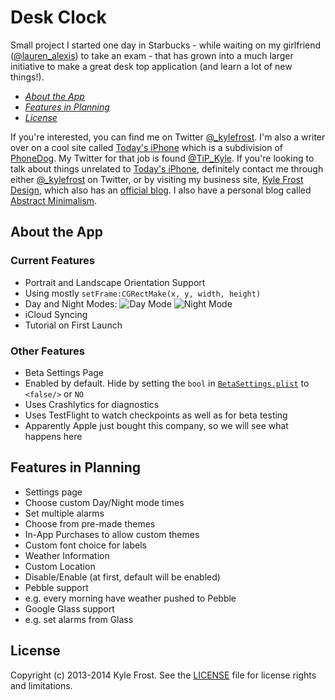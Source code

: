 # Desk Clock

Small project I started one day in Starbucks - while waiting on my girlfriend ([@lauren_alexis](http://www.twitter.com/lauren_alexis)) to take an exam - that has grown into a much larger initiative to make a great desk top application (and learn a lot of new things!).

- [_About the App_](https://github.com/kylefrost/Desk-Clock/tree/orient-fix#about-the-app)
- [_Features in Planning_](https://github.com/kylefrost/Desk-Clock/tree/orient-fix#features-in-planning)
- [_License_](https://github.com/kylefrost/Desk-Clock/tree/orient-fix#license)

If you're interested, you can find me on Twitter [@_kylefrost](http://www.twitter.com/_kylefrost). I'm also a writer over on a cool site called [Today's iPhone](http://www.todaysiphone.com) which is a subdivision of [PhoneDog](http://www.phonedog.com). My Twitter for that job is found [@TiP_Kyle](http://www.twitter.com/TiP_Kyle). If you're looking to talk about things unrelated to [Today's iPhone](http://www.todaysiphone.com), definitely contact me through either [@_kylefrost](http://www.twitter.com/_kylefrost) on Twitter, or by visiting my business site, [Kyle Frost Design](http://www.kylefrostdesign.com), which also has an [official blog](http://blog.kylefrostdesign.com). I also have a personal blog called [Abstract Minimalism](http://abstractminimalism.wordpress.com).

## About the App
### Current Features
- Portrait and Landscape Orientation Support
 - Using mostly `setFrame:CGRectMake(x, y, width, height)`
- Day and Night Modes:
![Day Mode](http://i.imgur.com/lZq0035.png)
![Night Mode](http://i.imgur.com/3R4wYwb.png)
- iCloud Syncing
- Tutorial on First Launch

### Other Features
- Beta Settings Page
 - Enabled by default. Hide by setting the `bool` in [`BetaSettings.plist`](AlarmClock/BetaSettings.plist) to `<false/>` or `NO`
- Uses Crashlytics for diagnostics
- Uses TestFlight to watch checkpoints as well as for beta testing
 - Apparently Apple just bought this company, so we will see what happens here

## Features in Planning
- Settings page
 - Choose custom Day/Night mode times
 - Set multiple alarms
 - Choose from pre-made themes
 - In-App Purchases to allow custom themes
 - Custom font choice for labels
- Weather Information
 - Custom Location
 - Disable/Enable (at first, default will be enabled)
- Pebble support
 - e.g. every morning have weather pushed to Pebble
- Google Glass support
 - e.g. set alarms from Glass

## License
Copyright (c) 2013-2014 Kyle Frost. See the [LICENSE](LICENSE) file for license rights and limitations.